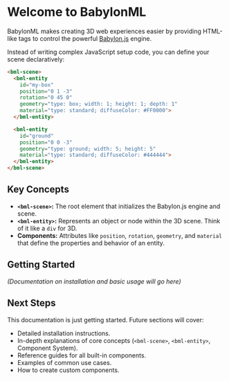 # Welcome to BabylonML

BabylonML makes creating 3D web experiences easier by providing HTML-like tags to control the powerful [Babylon.js](https://www.babylonjs.com/) engine.

Instead of writing complex JavaScript setup code, you can define your scene declaratively:

```html
<bml-scene>
  <bml-entity
    id="my-box"
    position="0 1 -3"
    rotation="0 45 0"
    geometry="type: box; width: 1; height: 1; depth: 1"
    material="type: standard; diffuseColor: #FF0000">
  </bml-entity>

  <bml-entity
    id="ground"
    position="0 0 -3"
    geometry="type: ground; width: 5; height: 5"
    material="type: standard; diffuseColor: #444444">
  </bml-entity>
</bml-scene>
```

## Key Concepts

*   **`<bml-scene>`:** The root element that initializes the Babylon.js engine and scene.
*   **`<bml-entity>`:** Represents an object or node within the 3D scene. Think of it like a `div` for 3D.
*   **Components:** Attributes like `position`, `rotation`, `geometry`, and `material` that define the properties and behavior of an entity.

## Getting Started

*(Documentation on installation and basic usage will go here)*

## Next Steps

This documentation is just getting started. Future sections will cover:

*   Detailed installation instructions.
*   In-depth explanations of core concepts (`<bml-scene>`, `<bml-entity>`, Component System).
*   Reference guides for all built-in components.
*   Examples of common use cases.
*   How to create custom components.
